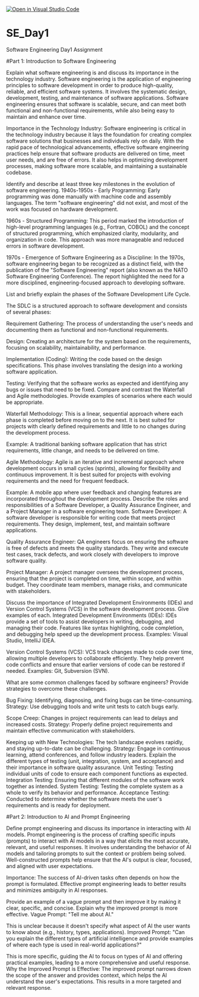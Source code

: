 [![Open in Visual Studio Code](https://classroom.github.com/assets/open-in-vscode-2e0aaae1b6195c2367325f4f02e2d04e9abb55f0b24a779b69b11b9e10269abc.svg)](https://classroom.github.com/online_ide?assignment_repo_id=18389772&assignment_repo_type=AssignmentRepo)
# SE_Day1
Software Engineering Day1 Assignment

#Part 1: Introduction to Software Engineering

Explain what software engineering is and discuss its importance in the technology industry.
Software engineering is the application of engineering principles to software development in order to produce high-quality, reliable, and efficient software systems. It involves the systematic design, development, testing, and maintenance of software applications. Software engineering ensures that software is scalable, secure, and can meet both functional and non-functional requirements, while also being easy to maintain and enhance over time.

Importance in the Technology Industry: Software engineering is critical in the technology industry because it lays the foundation for creating complex software solutions that businesses and individuals rely on daily. With the rapid pace of technological advancements, effective software engineering practices help ensure that software products are delivered on time, meet user needs, and are free of errors. It also helps in optimizing development processes, making software more scalable, and maintaining a sustainable codebase.

Identify and describe at least three key milestones in the evolution of software engineering.
1940s-1950s - Early Programming: Early programming was done manually with machine code and assembly languages. The term "software engineering" did not exist, and most of the work was focused on hardware development.

1960s - Structured Programming: This period marked the introduction of high-level programming languages (e.g., Fortran, COBOL) and the concept of structured programming, which emphasized clarity, modularity, and organization in code. This approach was more manageable and reduced errors in software development.

1970s - Emergence of Software Engineering as a Discipline: In the 1970s, software engineering began to be recognized as a distinct field, with the publication of the "Software Engineering" report (also known as the NATO Software Engineering Conference). The report highlighted the need for a more disciplined, engineering-focused approach to developing software.

List and briefly explain the phases of the Software Development Life Cycle.

The SDLC is a structured approach to software development and consists of several phases:

Requirement Gathering: The process of understanding the user's needs and documenting them as functional and non-functional requirements.

Design: Creating an architecture for the system based on the requirements, focusing on scalability, maintainability, and performance.

Implementation (Coding): Writing the code based on the design specifications. This phase involves translating the design into a working software application.

Testing: Verifying that the software works as expected and identifying any bugs or issues that need to be fixed.
Compare and contrast the Waterfall and Agile methodologies. Provide examples of scenarios where each would be appropriate.

Waterfall Methodology: This is a linear, sequential approach where each phase is completed before moving on to the next. It is best suited for projects with clearly defined requirements and little to no changes during the development process.

Example: A traditional banking software application that has strict requirements, little change, and needs to be delivered on time.

Agile Methodology: Agile is an iterative and incremental approach where development occurs in small cycles (sprints), allowing for flexibility and continuous improvement. It is best suited for projects with evolving requirements and the need for frequent feedback.

Example: A mobile app where user feedback and changing features are incorporated throughout the development process.
Describe the roles and responsibilities of a Software Developer, a Quality Assurance Engineer, and a Project Manager in a software engineering team.
Software Developer: A software developer is responsible for writing code that meets project requirements. They design, implement, test, and maintain software applications.

Quality Assurance Engineer: QA engineers focus on ensuring the software is free of defects and meets the quality standards. They write and execute test cases, track defects, and work closely with developers to improve software quality.

Project Manager: A project manager oversees the development process, ensuring that the project is completed on time, within scope, and within budget. They coordinate team members, manage risks, and communicate with stakeholders.



Discuss the importance of Integrated Development Environments (IDEs) and Version Control Systems (VCS) in the software development process. Give examples of each.
Integrated Development Environments (IDEs): IDEs provide a set of tools to assist developers in writing, debugging, and managing their code. Features like syntax highlighting, code completion, and debugging help speed up the development process. Examples: Visual Studio, IntelliJ IDEA.

Version Control Systems (VCS): VCS track changes made to code over time, allowing multiple developers to collaborate efficiently. They help prevent code conflicts and ensure that earlier versions of code can be restored if needed. Examples: Git, Subversion (SVN).

What are some common challenges faced by software engineers? Provide strategies to overcome these challenges.

Bug Fixing: Identifying, diagnosing, and fixing bugs can be time-consuming. Strategy: Use debugging tools and write unit tests to catch bugs early.

Scope Creep: Changes in project requirements can lead to delays and increased costs. Strategy: Properly define project requirements and maintain effective communication with stakeholders.

Keeping up with New Technologies: The tech landscape evolves rapidly, and staying up-to-date can be challenging. Strategy: Engage in continuous learning, attend conferences, and follow industry leaders.
Explain the different types of testing (unit, integration, system, and acceptance) and their importance in software quality assurance.
Unit Testing: Testing individual units of code to ensure each component functions as expected.
Integration Testing: Ensuring that different modules of the software work together as intended.
System Testing: Testing the complete system as a whole to verify its behavior and performance.
Acceptance Testing: Conducted to determine whether the software meets the user's requirements and is ready for deployment.

#Part 2: Introduction to AI and Prompt Engineering


Define prompt engineering and discuss its importance in interacting with AI models.
Prompt engineering is the process of crafting specific inputs (prompts) to interact with AI models in a way that elicits the most accurate, relevant, and useful responses. It involves understanding the behavior of AI models and tailoring prompts to suit the context or problem being solved. Well-constructed prompts help ensure that the AI's output is clear, focused, and aligned with user expectations.

Importance: The success of AI-driven tasks often depends on how the prompt is formulated. Effective prompt engineering leads to better results and minimizes ambiguity in AI responses.

Provide an example of a vague prompt and then improve it by making it clear, specific, and concise. Explain why the improved prompt is more effective.
Vague Prompt: "Tell me about AI."

This is unclear because it doesn't specify what aspect of AI the user wants to know about (e.g., history, types, applications).
Improved Prompt: "Can you explain the different types of artificial intelligence and provide examples of where each type is used in real-world applications?"

This is more specific, guiding the AI to focus on types of AI and offering practical examples, leading to a more comprehensive and useful response.
Why the Improved Prompt is Effective: The improved prompt narrows down the scope of the answer and provides context, which helps the AI understand the user's expectations. This results in a more targeted and relevant response.

